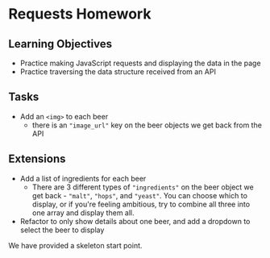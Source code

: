 # Requests Homework

## Learning Objectives
- Practice making JavaScript requests and displaying the data in the page
- Practice traversing the data structure received from an API

## Tasks
<!-- - Make an XMLHttpRequest to get data on brewdog beers back from [this API: `https://api.punkapi.com/v2/beers`](https://api.punkapi.com/v2/beers) -->
<!-- - Display a list of the names of the beers
  - try to use small, reuseable functions, for example, one to handle looping through all the data, then using a separate function to create and render each item into the list. -->
- Add an `<img>` to each beer
  - there is an `"image_url"` key on the beer objects we get back from the API

## Extensions
- Add a list of ingredients for each beer
  - There are 3 different types of `"ingredients"` on the beer object we get back - `"malt"`, `"hops"`, and `"yeast"`. You can choose which to display, or if you're feeling ambitious, try to combine all three into one array and display them all.
- Refactor to only show details about one beer, and add a dropdown to select the beer to display

We have provided a skeleton start point.

